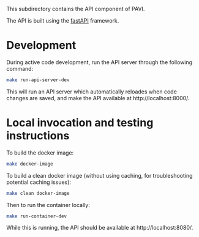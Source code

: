 This subdirectory contains the API component of PAVI.

The API is built using the [fastAPI](https://fastapi.tiangolo.com/) framework.

# Development
During active code development, run the API server through the following command:
```bash
make run-api-server-dev
```
This will run an API server which automatically reloades when code changes are saved, and make the API available at http://localhost:8000/.

# Local invocation and testing instructions
To build the docker image:
```bash
make docker-image
```

To build a clean docker image (without using caching, for troubleshooting potential caching issues):
```bash
make clean docker-image
```

Then to run the container locally:
```bash
make run-container-dev
```
While this is running, the API should be available at http://localhost:8080/.
